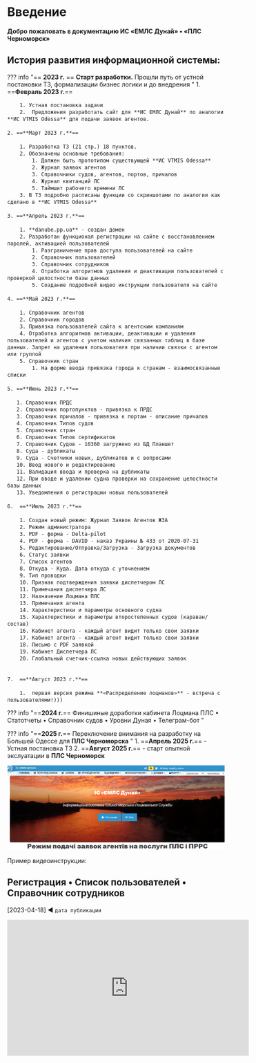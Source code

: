 # **Введение**

**Добро пожаловать в документацию ИС «ЕМЛС Дунай» • «ПЛС Черноморск»**

## **История развития информационной системы:**
??? info "== **2023 г.** == **Старт разработки.** Прошли путь от устной постановки ТЗ, формализации бизнес логики и до внедрения  "
    1. ==**Февраль 2023 г.**== 
        
        1. Устная постановка задачи
        2.  Предложения разработать сайт для **ИС ЕМЛС Дунай** по аналогии **ИС VTMIS Odessa** для подачи заявок агентов.
    
    2. ==**Март 2023 г.**==  
        
        1. Разработка ТЗ (21 стр.) 18 пунктов.
        2. Обозначены основные требования:
            1. Должен быть прототипом существующей **ИС VTMIS Odessa**
            2. Журнал заявок агентов
            3. Справочники судов, агентов, портов, причалов
            4. Журнал квитанций ЛС
            5. Таймшит рабочего времени ЛС
        3. В ТЗ подробно расписаны функции со скриншотами по аналогии как сделано в **ИС VTMIS Odessa**
    
    3. ==**Апрель 2023 г.**== 
        
        1. **danube.pp.ua** - создан домен
        2. Разработан функционал регистрации на сайте с восстановлением паролей, активацией пользователей
            1. Разграничение прав доступа пользователей на сайте
            2. Справочник пользователей
            3. Справочник сотрудников
            4. Отработка алгоритмов удаления и деактивации пользователей с проверкой целостности базы данных
            5. Создание подробной видео инструкции пользователя на сайте
    
    4. ==**Май 2023 г.**==
        
        1. Справочник агентов
        2. Справочник городов
        3. Привязка пользователей сайта к агентским компаниям
        4. Отработка алгоритмов активации, деактивации и удаления пользователей и агентов с учетом наличия связанных таблиц в базе данных. Запрет на удаления пользователя при наличии связки с агентом или группой
        5. Справочник стран
            1. На форме ввода привязка города к странам - взаимосвязанные списки  
    
    5. ==**Июнь 2023 г.**==
       
       1. Справочник ПРДС
       2. Справочник портопунктов - привязка к ПРДС
       3. Справочник причалов - привязка к портам - описание причалов
       4. Справочник Типов судов
       5. Справочник стран
       6. Справочник Типов сертификатов
       7. Справочник Судов - 10360 загружено из БД Планшет
       8. Суда - дубликаты
       9. Суда - Счетчики новых, дубликатов и с вопросами
       10. Ввод нового и редактирование
       11. Валидация ввода и проверка на дубликаты
       12. При вводе и удалении судна проверки на сохранение целостности базы данных
       13. Уведомления о регистрации новых пользователей
    
    6.  ==**Июль 2023 г.**== 
        
        1. Создан новый режим: Журнал Заявок Агентов ЖЗА
        2. Режим администратора
        3. PDF - форма - Delta-pilot
        4. PDF - форма - DAVID - наказ Украины № 433 от 2020-07-31
        5. Редактирование/Отправка/Загрузка - Загрузка документов
        6. Статус заявки
        7. Список агентов
        8. Откуда - Куда. Дата откуда с уточнением
        9. Тип проводки
        10. Признак подтверждения заявки диспетчером ЛС
        11. Примечания диспетчера ЛС
        12. Назначение Лоцмана ПЛС
        13. Примечания агента
        14. Характеристики и параметры основного судна
        15. Характеристики и параметры второстепенных судов (караван/состав)
        16. Кабинет агента - каждый агент видит только свои заявки
        17. Кабинет агента - каждый агент видит только свои заявки
        18. Письмо с PDF заявкой
        19. Кабинет Диспетчера ЛС
        20. Глобальный счетчик-ссылка новых действующих заявок

    
    7.  ==**Август 2023 г.**== 
        
        1.  первая версия режима **«Распределение лоцманов»** - встреча с пользователями!)))

??? info "==**2024 г.**== Финишиные доработки кабинета Лоцмана ПЛС • Статотчеты • Справочник судов • Уровни Дуная • Телеграм-бот  "

??? info "==**2025 г.**== Переключение внимания на разработку на Большей Одессе для **ПЛС Черноморска**  "
    1. ==**Апрель 2025 г.**== - Устная постановка ТЗ
    2. ==**Август 2025 г.**== - старт опытной экслуатации в **ПЛС Черноморск**

![Скриншот главной страницы сайта](images/home.png)

Пример видеоинструкции:
## Регистрация • Список пользователей • Справочник сотрудников
[2023-04-18] ◄ `дата публикации`
<iframe width="560" height="315" src="https://www.youtube.com/embed/DF62pfl90vY" frameborder="0" allowfullscreen></iframe>
